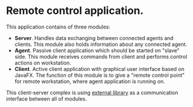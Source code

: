 # Remote control application.
This application contains of three modules:
<ul>
<li><b>Server</b>. Handles data exchanging between connected agents and clients. 
This module also holds information about any connected agent.</li>
<li><b>Agent</b>. Passive client application which should be started on "slave" side. This module receives commands from client
and performs control actions on workstation. </li>
<li><b>Client</b>. Active client application with graphical user interface based on JavaFX. The function of this module is to give a "remote control point" for remote workstation, where agent application is running on.</li>
</ul>

This client-server complex is using <a href="https://github.com/ev-koslov/data-exchanging-module">external library</a> as a communication
interface between all of modules.
